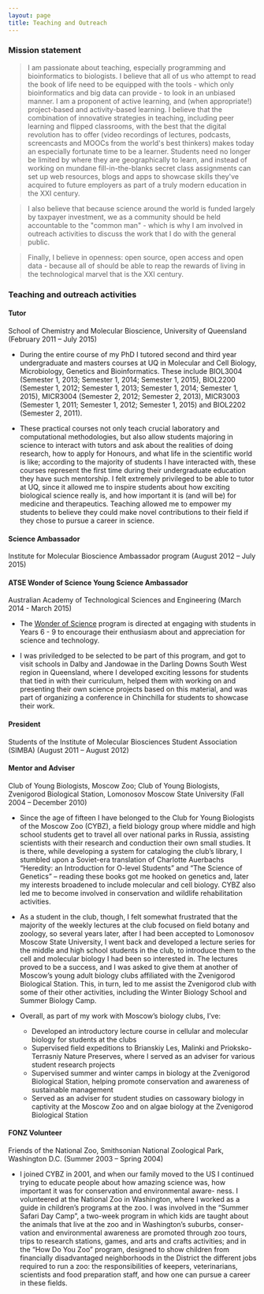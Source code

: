 ```yaml
---
layout: page
title: Teaching and Outreach
---
```


### Mission statement


> I am passionate about teaching, especially programming and bioinformatics to biologists. I believe that all of us who attempt to read the book of life need to be equipped with the tools - which only bioinformatics and big data can provide - to look in an unbiased manner. I am a proponent of active learning, and (when appropriate!) project-based and activity-based learning. I believe that the combination of innovative strategies in teaching, including peer learning and flipped classrooms, with the best that the digital revolution has to offer (video recordings of lectures, podcasts, screencasts and MOOCs from the world's best thinkers) makes today an especially fortunate time to be a learner. Students need no longer be limited by where they are geographically to learn, and instead of working on mundane fill-in-the-blanks secret class assignments can set up web resources, blogs and apps to showcase skills they've acquired to future employers as part of a truly modern education in the XXI century. 


> I also believe that because science around the world is funded largely by taxpayer investment, we as a community should be held accountable to the "common man" - which is why I am involved in outreach activities to discuss the work that I do with the general public. 

> Finally, I believe in openness: open source, open access and open data - because all of should be able to reap the rewards of living in the technological marvel that is the XXI century.


### Teaching and outreach activities

#### Tutor

School of Chemistry and Molecular Bioscience, University of Queensland (February 2011 – July 2015)

* During the entire course of my PhD I tutored second and third year undergraduate and masters courses at UQ in Molecular and Cell Biology, Microbiology, Genetics and Bioinformatics. These include BIOL3004 (Semester 1, 2013; Semester 1, 2014; Semester 1, 2015), BIOL2200 (Semester 1, 2012; Semester 1, 2013; Semester 1, 2014; Semester 1, 2015), MICR3004 (Semester 2, 2012; Semester 2, 2013), MICR3003 (Semester 1, 2011; Semester 1, 2012; Semester 1, 2015) and BIOL2202 (Semester 2, 2011).

* These practical courses not only teach crucial laboratory and computational methodologies, but also allow students majoring in science to interact with tutors and ask about the realities of doing research, how to apply for Honours, and what life in the scientific world is like; according to the majority of students I have interacted with, these courses represent the first time during their undergraduate education they have such mentorship. I felt extremely privileged to be able to tutor at UQ, since it allowed me to inspire students about how exciting biological science really is, and how important it is (and will be) for medicine and therapeutics. Teaching allowed me to empower my students to believe they could make novel contributions to their field if they chose to pursue a career in science.



#### Science Ambassador

Institute for Molecular Bioscience Ambassador program (August 2012 – July 2015)

#### ATSE Wonder of Science Young Science Ambassador

Australian Academy of Technological Sciences and Engineering (March 2014 - March 2015)

* The [Wonder of Science](http://wonderofscience.com.au/ "Wonder of Science") program is directed at engaging with students in Years 6 - 9 to encourage their enthusiasm about and appreciation for science and technology.

* I was priviledged to be selected to be part of this program, and got to visit schools in Dalby and Jandowae in the Darling Downs South West region in Queensland, where I developed exciting lessons for students that tied in with their curriculum, helped them with working on and presenting their own science projects based on this material, and was part of organizing a conference in Chinchilla for students to showcase their work.  

#### President

Students of the Institute of Molecular Biosciences Student Association (SIMBA) (August 2011 – August 2012)

#### Mentor and Adviser

Club of Young Biologists, Moscow Zoo;
Club of Young Biologists, Zvenigorod Biological Station, Lomonosov Moscow State University
(Fall 2004 – December 2010)

* Since the age of fifteen I have belonged to the Club for Young Biologists of the Moscow Zoo (CYBZ), a field biology group where middle and high school students get to travel all over national parks in Russia, assisting scientists with their research and conduction their own small studies. It is there, while developing a system for cataloging the club’s library, I stumbled upon a Soviet-era translation of Charlotte Auerbachs “Heredity: an Introduction for O-level Students” and “The Science of Genetics” – reading these books got me hooked on genetics and, later my interests broadened to include molecular and cell biology. CYBZ also led me to become involved in conservation and wildlife rehabilitation activities.

* As a student in the club, though, I felt somewhat frustrated that the majority of the weekly lectures at the club focused on field botany and zoology, so several years later, after I had been accepted to Lomonosov Moscow State University, I went back and developed a lecture series for the middle and high school students in the club, to introduce them to the cell and molecular biology I had been so interested in. The lectures proved to be a success, and I was asked to give them at another of Moscow’s young adult biology clubs affiliated with the Zvenigorod Biological Station. This, in turn, led to me assist the Zvenigorod club with some of their other activities, including the Winter Biology School and Summer Biology Camp.

* Overall, as part of my work with Moscow’s biology clubs, I’ve:

  * Developed an introductory lecture course in cellular and molecular biology for students at the clubs
  * Supervised field expeditions to Brianskiy Les, Malinki and Prioksko-Terrasniy Nature Preserves, where I served as an adviser for various student research projects
  * Supervised summer and winter camps in biology at the Zvenigorod Biological Station, helping promote conservation and awareness of sustainable management
  * Served as an adviser for student studies on cassowary biology in captivity at the Moscow Zoo and on algae biology at the Zvenigorod Biological Station

#### FONZ Volunteer

Friends of the National Zoo, Smithsonian National Zoological Park, Washington D.C. (Summer 2003 – Spring 2004)

* I joined CYBZ in 2001, and when our family moved to the US I continued trying to educate people about how amazing science was, how important it was for conservation and environmental aware- ness. I volunteered at the National Zoo in Washington, where I worked as a guide in children’s programs at the zoo. I was involved in the “Summer Safari Day Camp”, a two-week program in which kids are taught about the animals that live at the zoo and in Washington’s suburbs, conser- vation and environmental awareness are promoted through zoo tours, trips to research stations, games, and arts and crafts activities; and in the “How Do You Zoo” program, designed to show children from financially disadvantaged neighborhoods in the District the different jobs required to run a zoo: the responsibilities of keepers, veterinarians, scientists and food preparation staff, and how one can pursue a career in these fields.
